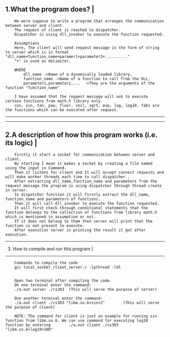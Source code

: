 1.What the program does?  |
--------------------------

        We were suppose to write a program that arranges the communication between server and client.
        The request of client is reached to dispatcher.
        Dispatcher is using dll_invoker to execute the function requested.

        Assumptions
        Here, The client will send request message in the form of string to server which is in format "dll_name+function_name+paramer1+parameter2+.........."
        "+" is used as delimiter.

        WHERE   
            dll_name ->Name of a dynamically loaded library,
            function_name ->Name of a function to call from the DLL,
            parameter1,parameter2,...  ->They are the arguments of the function "function_name"

        I have assumed that the request message will ask to execute certain functions from math.h library only.
        cos, sin, tan, pow, floor, ceil, sqrt, exp, log, log10, fabs are the functions which can be executed after request.





-------------------------------------------------------------------------------------------------------------

------------------------------------------------------------
2.A description of how this program works (i.e. its logic)  |
-------------------------------------------------------------
        Firstly it start a socket for communication between server and client. 
        By starting I mean it makes a socket by creating a file named using the input in Command.
        Then it listens for client and It will accept connect requests and will make worker threads each time to call dispatcher .
        After extracting dll_name,function_name and parameters from the request message the program is using dispatcher through thread create in server.
        In dispatcher function it will firstly extract the dll_name, function_name and parameters of functions.
        Then it will call dll_invoker to execute the function requested.
        It will first check through conditional statements that the function belongs to the collection of functions from library math.h which is mentioned in assumption or not.
        If it does not belong to them then server will print that the function is not present to execute.
        After execution server is printing the result it got after execution.


 
--------------------------------------------------------------------------------------------------------
3. How to compile and run this program  |
----------------------------------------

        Commands to compile the code
        gcc local_socket_client_server.c -lpthread -ldl


        Open two terminal after compiling the code.
        On one terminal enter the command: 
        ./a.out server ./cs303  (This will serve the purpose of server)

        One another terminal enter the command: 
        ./a.out client ./cs303 "libm.so.6+sin+2"        (This will serve the purpose of client)  

        NOTE: The command for client is just an example for running sin function from libm.so.6. We can use command for executing log10 function by entering        ./a.out client ./cs303 "libm.so.6+log10+100" 



